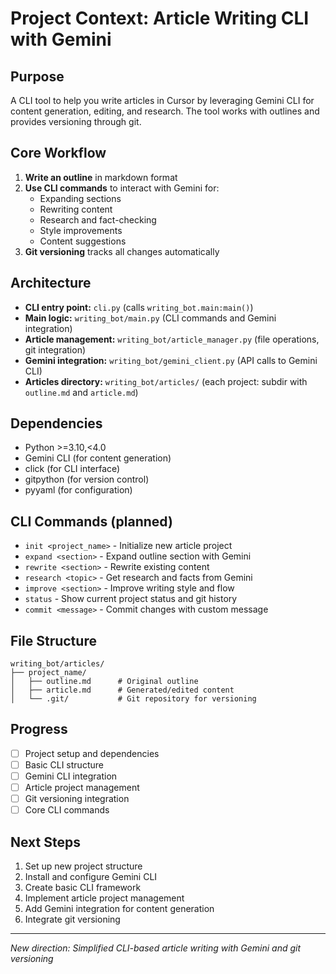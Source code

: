 # Project Context: Article Writing CLI with Gemini

## Purpose
A CLI tool to help you write articles in Cursor by leveraging Gemini CLI for content generation, editing, and research. The tool works with outlines and provides versioning through git.

## Core Workflow
1. **Write an outline** in markdown format
2. **Use CLI commands** to interact with Gemini for:
   - Expanding sections
   - Rewriting content
   - Research and fact-checking
   - Style improvements
   - Content suggestions
3. **Git versioning** tracks all changes automatically

## Architecture
- **CLI entry point:** `cli.py` (calls `writing_bot.main:main()`)
- **Main logic:** `writing_bot/main.py` (CLI commands and Gemini integration)
- **Article management:** `writing_bot/article_manager.py` (file operations, git integration)
- **Gemini integration:** `writing_bot/gemini_client.py` (API calls to Gemini CLI)
- **Articles directory:** `writing_bot/articles/` (each project: subdir with `outline.md` and `article.md`)

## Dependencies
- Python >=3.10,<4.0
- Gemini CLI (for content generation)
- click (for CLI interface)
- gitpython (for version control)
- pyyaml (for configuration)

## CLI Commands (planned)
- `init <project_name>` - Initialize new article project
- `expand <section>` - Expand outline section with Gemini
- `rewrite <section>` - Rewrite existing content
- `research <topic>` - Get research and facts from Gemini
- `improve <section>` - Improve writing style and flow
- `status` - Show current project status and git history
- `commit <message>` - Commit changes with custom message

## File Structure
```
writing_bot/articles/
├── project_name/
│   ├── outline.md      # Original outline
│   ├── article.md      # Generated/edited content
│   └── .git/           # Git repository for versioning
```

## Progress
- [ ] Project setup and dependencies
- [ ] Basic CLI structure
- [ ] Gemini CLI integration
- [ ] Article project management
- [ ] Git versioning integration
- [ ] Core CLI commands

## Next Steps
1. Set up new project structure
2. Install and configure Gemini CLI
3. Create basic CLI framework
4. Implement article project management
5. Add Gemini integration for content generation
6. Integrate git versioning

---
_New direction: Simplified CLI-based article writing with Gemini and git versioning_ 